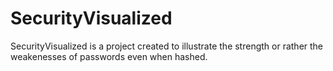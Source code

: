 # SecurityVisualized

SecurityVisualized is a project created to illustrate the strength or rather the weakenesses of passwords even when hashed.
